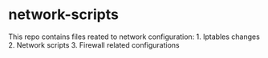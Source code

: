 # network-scripts

This repo contains files reated to network configuration:
	1. Iptables changes
	2. Network scripts
	3. Firewall related configurations
